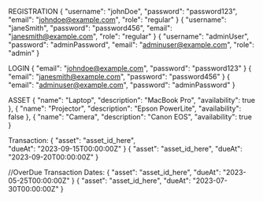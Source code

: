 REGISTRATION
{
"username": "johnDoe",
"password": "password123",
"email": "johndoe@example.com",
"role": "regular"
}
{
"username": "janeSmith",
"password": "password456",
"email": "janesmith@example.com",
"role": "regular"
}
{
"username": "adminUser",
"password": "adminPassword",
"email": "adminuser@example.com",
"role": "admin"
}

LOGIN
{
"email": "johndoe@example.com",
"password": "password123"
}
{
"email": "janesmith@example.com",
"password": "password456"
}
{
"email": "adminuser@example.com",
"password": "adminPassword"
}

ASSET
{
"name": "Laptop",
"description": "MacBook Pro",
"availability": true
},
{
"name": "Projector",
"description": "Epson PowerLite",
"availability": false
},
{
"name": "Camera",
"description": "Canon EOS",
"availability": true
}

Transaction:
{
"asset": "asset_id_here",  
"dueAt": "2023-09-15T00:00:00Z"
}
{
"asset": "asset_id_here",
"dueAt": "2023-09-20T00:00:00Z"
}

//OverDue Transaction Dates:
{
"asset": "asset_id_here",
"dueAt": "2023-05-25T00:00:00Z"
}
{
"asset": "asset_id_here",
"dueAt": "2023-07-30T00:00:00Z"
}
